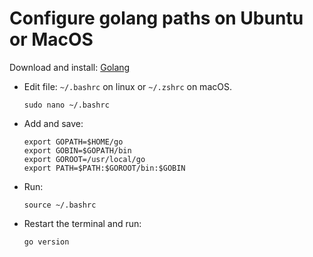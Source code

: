 # Configure golang paths on Ubuntu or MacOS

Download and install: [Golang](https://go.dev/doc/install)

* Edit file: `~/.bashrc` on linux or `~/.zshrc` on macOS.

    ```shell
    sudo nano ~/.bashrc
    ```

* Add and save:

    ```text
    export GOPATH=$HOME/go
    export GOBIN=$GOPATH/bin
    export GOROOT=/usr/local/go
    export PATH=$PATH:$GOROOT/bin:$GOBIN
    ```

* Run:

    ```shell
    source ~/.bashrc
    ```

* Restart the terminal and run:

    ```shell
    go version
    ```